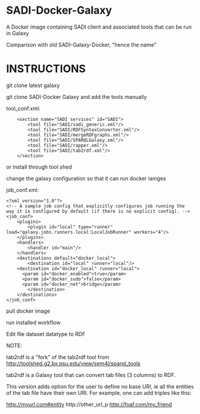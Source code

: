 # SADI-Docker-Galaxy
A Docker image containing SADI client and associated tools that can be run in Galaxy

Comparison with old SADI-Galaxy-Docker, "hence the name"



# INSTRUCTIONS

git clone latest galaxy

git clone SADI-Docker Galaxy and add the tools manually 

tool_conf.xml:

```
    <section name="SADI services" id="SADI">
		<tool file="SADI/sadi_generic.xml"/>
		<tool file="SADI/RDFSyntaxConverter.xml"/>
		<tool file="SADI/mergeRDFgraphs.xml"/>
		<tool file="SADI/SPARQLGalaxy.xml"/>
		<tool file="SADI/rapper.xml"/>
		<tool file="SADI/tab2rdf.xml"/>
    </section>
```
or install through tool shed

change the galaxy configuration so that it can run docker iamges

job_conf.xml:

```
<?xml version="1.0"?>
<!-- A sample job config that explicitly configures job running the way it is configured by default (if there is no explicit config). -->
<job_conf>
    <plugins>
        <plugin id="local" type="runner" load="galaxy.jobs.runners.local:LocalJobRunner" workers="4"/>
    </plugins>
    <handlers>
        <handler id="main"/>
    </handlers>
    <destinations default="docker_local">
        <destination id="local" runner="local"/>
	<destination id="docker_local" runner="local">
	  <param id="docker_enabled">true</param>
	  <param id="docker_sudo">false</param>
	  <param id="docker_net">bridge</param>
        </destination>
    </destinations>
</job_conf>

```

pull docker image

run installed workflow

Edit file dataset datatype to RDF

NOTE: 

tab2rdf is a "fork" of the tab2rdf tool from http://toolshed.g2.bx.psu.edu/view/sem4j/sparql_tools 

tab2rdf is a Galaxy tool that can convert tab files (3 columns) to RDF.

This version adds option for the user to define no base URI, ie all the entities of the tab file have their own URI. For example, one can add triples like this:

http://myurl.com#entity http://other_url_p http://foaf.com/my_friend









